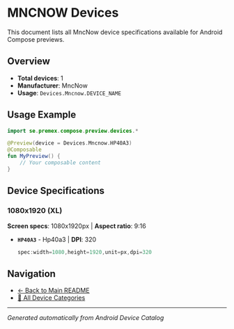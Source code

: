 # MNCNOW Devices

This document lists all MncNow device specifications available for Android Compose previews.

## Overview

- **Total devices**: 1
- **Manufacturer**: MncNow
- **Usage**: `Devices.Mncnow.DEVICE_NAME`

## Usage Example

```kotlin
import se.premex.compose.preview.devices.*

@Preview(device = Devices.Mncnow.HP40A3)
@Composable
fun MyPreview() {
    // Your composable content
}
```

## Device Specifications

### 1080x1920 (XL)

**Screen specs**: 1080x1920px | **Aspect ratio**: 9:16

- **`HP40A3`** - Hp40a3 | **DPI**: 320
  ```kotlin
  spec:width=1080,height=1920,unit=px,dpi=320
  ```

## Navigation

- [← Back to Main README](../../README.md)
- [📱 All Device Categories](../README.md)

---
*Generated automatically from Android Device Catalog*
